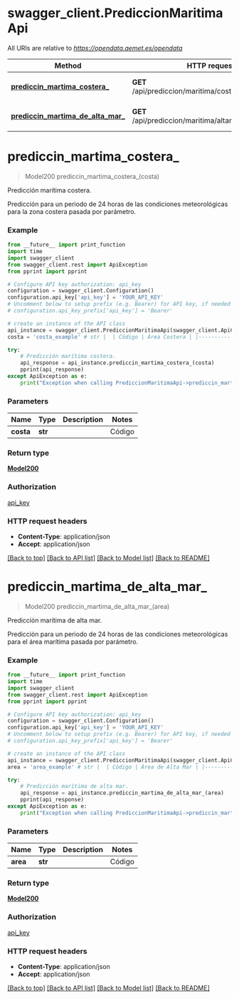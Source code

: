 # swagger_client.PrediccionMaritimaApi

All URIs are relative to *https://opendata.aemet.es/opendata*

Method | HTTP request | Description
------------- | ------------- | -------------
[**prediccin_martima_costera_**](PrediccionMaritimaApi.md#prediccin_martima_costera_) | **GET** /api/prediccion/maritima/costera/costa/{costa} | Predicción marítima costera.
[**prediccin_martima_de_alta_mar_**](PrediccionMaritimaApi.md#prediccin_martima_de_alta_mar_) | **GET** /api/prediccion/maritima/altamar/area/{area} | Predicción marítima de alta mar.


# **prediccin_martima_costera_**
> Model200 prediccin_martima_costera_(costa)

Predicción marítima costera.

Predicción para un periodo de 24 horas de las condiciones meteorológicas para la zona costera pasada por parámetro.

### Example
```python
from __future__ import print_function
import time
import swagger_client
from swagger_client.rest import ApiException
from pprint import pprint

# Configure API key authorization: api_key
configuration = swagger_client.Configuration()
configuration.api_key['api_key'] = 'YOUR_API_KEY'
# Uncomment below to setup prefix (e.g. Bearer) for API key, if needed
# configuration.api_key_prefix['api_key'] = 'Bearer'

# create an instance of the API class
api_instance = swagger_client.PrediccionMaritimaApi(swagger_client.ApiClient(configuration))
costa = 'costa_example' # str |  | Código | Área Costera | |----------|----------| | 42 | Costa de Andalucía Occidental y Ceuta   | | 47  | Costa de Andalucía Oriental y Melilla   | | 41  | Costa de Asturias, Cantabria y País Vasco  | | 45  | Costa de Cataluña   | | 40  | Costa de Galicia   | | 44  | Costa de Illes Balears   | | 43  | Costa de las Islas Canarias  | | 46  | Costa de Valencia y Murcia

try:
    # Predicción marítima costera.
    api_response = api_instance.prediccin_martima_costera_(costa)
    pprint(api_response)
except ApiException as e:
    print("Exception when calling PrediccionMaritimaApi->prediccin_martima_costera_: %s\n" % e)
```

### Parameters

Name | Type | Description  | Notes
------------- | ------------- | ------------- | -------------
 **costa** | **str**|  | Código | Área Costera | |----------|----------| | 42 | Costa de Andalucía Occidental y Ceuta   | | 47  | Costa de Andalucía Oriental y Melilla   | | 41  | Costa de Asturias, Cantabria y País Vasco  | | 45  | Costa de Cataluña   | | 40  | Costa de Galicia   | | 44  | Costa de Illes Balears   | | 43  | Costa de las Islas Canarias  | | 46  | Costa de Valencia y Murcia | 

### Return type

[**Model200**](Model200.md)

### Authorization

[api_key](../README.md#api_key)

### HTTP request headers

 - **Content-Type**: application/json
 - **Accept**: application/json

[[Back to top]](#) [[Back to API list]](../README.md#documentation-for-api-endpoints) [[Back to Model list]](../README.md#documentation-for-models) [[Back to README]](../README.md)

# **prediccin_martima_de_alta_mar_**
> Model200 prediccin_martima_de_alta_mar_(area)

Predicción marítima de alta mar.

Predicción para un periodo de 24 horas de las condiciones meteorológicas para el área marítima pasada por parámetro.

### Example
```python
from __future__ import print_function
import time
import swagger_client
from swagger_client.rest import ApiException
from pprint import pprint

# Configure API key authorization: api_key
configuration = swagger_client.Configuration()
configuration.api_key['api_key'] = 'YOUR_API_KEY'
# Uncomment below to setup prefix (e.g. Bearer) for API key, if needed
# configuration.api_key_prefix['api_key'] = 'Bearer'

# create an instance of the API class
api_instance = swagger_client.PrediccionMaritimaApi(swagger_client.ApiClient(configuration))
area = 'area_example' # str |  | Código | Área de Alta Mar | |----------|----------| | 0 | Océano Atlántico al sur de 35º N   | | 1  | Océano Atlántico al norte de 30º N   | | 2  | Mar Mediterráneo

try:
    # Predicción marítima de alta mar.
    api_response = api_instance.prediccin_martima_de_alta_mar_(area)
    pprint(api_response)
except ApiException as e:
    print("Exception when calling PrediccionMaritimaApi->prediccin_martima_de_alta_mar_: %s\n" % e)
```

### Parameters

Name | Type | Description  | Notes
------------- | ------------- | ------------- | -------------
 **area** | **str**|  | Código | Área de Alta Mar | |----------|----------| | 0 | Océano Atlántico al sur de 35º N   | | 1  | Océano Atlántico al norte de 30º N   | | 2  | Mar Mediterráneo | 

### Return type

[**Model200**](Model200.md)

### Authorization

[api_key](../README.md#api_key)

### HTTP request headers

 - **Content-Type**: application/json
 - **Accept**: application/json

[[Back to top]](#) [[Back to API list]](../README.md#documentation-for-api-endpoints) [[Back to Model list]](../README.md#documentation-for-models) [[Back to README]](../README.md)

